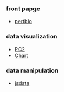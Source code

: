 
### front papge 

* [pertbio](http://www.sanderlab.org/pertbio/)

### data visualization

* [PC2](http://www.pathwaycommons.org/pcviz/)
* [Chart](https://developers.google.com/chart/)

### data manipulation

* [jsdata](http://learnjsdata.com/)

